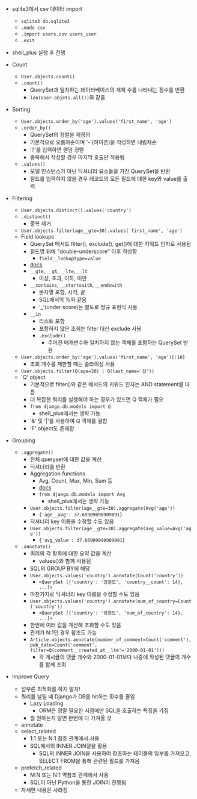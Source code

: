 - sqlite3에서 csv 데이터 import
    - `sqlite3 db.sqlite3`
    - `.mode csv`
    - `.import users.csv users_user`
    - `.exit`

- shell_plus 실행 후 진행

- Count
    - `User.objects.count()`
    - `.count()`
        - QuerySet과 일치하는 데이터베이스의 개체 수를 나타내는 정수를 반환
        - `len(User.objets.all())`와 같음

- Sorting
    - `User.objects.order_by('age').values('first_name', 'age')`
    - `.order_by()`
        - QuerySet의 정렬을 재정의
        - 기본적으로 오름차순이며 '-'(하이픈)을 작성하면 내림차순
        - '?'를 입력하면 랜덤 정렬
        - 중복해서 작성할 경우 마지막 호출만 적용됨
    - `.values()`
        - 모델 인스턴스가 아닌 딕셔너리 요소들을 가진 QuerySet을 반환
        - 필드를 입력하지 않을 경우 레코드의 모든 필드에 대한 key와 value를 출력

- Filtering
    - `User.objects.distinct().values('country')`
    - `.distinct()`
        - 중복 제거
    - `User.objects.filter(age__gte=30).values('first_name', 'age')`
    - Field lookups
        - QuerySet 메서드 filter(), exclude(), get()에 대한 키워드 인자로 사용됨
        - 필드명 뒤에 "double-underscore" 이후 작성함
            - `field__lookuptype=value`
        - [docs](https://docs.djangoproject.com/en/3.2/ref/models/querysets/#field-lookups)
        - `__gte`, `__gt`, `__lte`, `__lt`
            - 이상, 초과, 이하, 미만
        - `__contains`, `__startswith`, `__endswith`
            - 문자열 포함, 시작, 끝
            - SQL에서의 %와 같음
            - '_'(under score)는 별도로 정규 표현식 사용
        - `__in`
            - 리스트 포함
            - 포함하지 않은 조회는 filter 대신 exclude 사용
            - `.exclude()`
                - 주어진 매개변수와 일치하지 않는 객체를 포함하는 QuerySet 반환
    - `User.objects.order_by('age').values('first_name', 'age')[:10]`
        - 조회 개수를 제한할 때는 슬라이싱 사용
    - `User.objects.filter(Q(age=30) | Q(last_name='김'))`
    - 'Q' object
        - 기본적으로 filter()와 같은 메서드의 키워드 인자는 AND statement를 따름
        - 더 복잡한 쿼리를 실행해야 하는 경우가 있드면 Q 객체가 필요
        - `from django.db.models import Q`
            - shell_plus에서는 생략 가능
        - '&' 및 '|'를 사용하여 Q 객체를 결합
        - 'F' object도 존재함

- Grouping
    - `.aggregate()`
        - 전체 queryset에 대한 값을 계산
        - 딕셔너리를 반환
        - Aggregation functions
            - Avg, Count, Max, Min, Sum 등
            - [docs](https://docs.djangoproject.com/en/3.2/ref/models/querysets/#aggregation-functions)
            - `from django.db.models import Avg`
                - shell_plus에서는 생략 가능
        - `User.objects.filter(age__gte=30).aggregate(Avg('age'))`
            - `{'age__avg': 37.65909090909091}`
        - 딕셔너리 key 이름을 수정할 수도 있음
        - `User.objects.filter(age__gte=30).aggregate(avg_value=Avg('age'))`
            - `{'avg_value': 37.65909090909091}`
    - `.annotate()`
        - 쿼리의 각 항목에 대한 요약 값을 계산
            - values()와 함께 사용됨
        - SQL의 GROUP BY에 해당
        - `User.objects.values('country').annotate(Count('country'))`
            - `<QuerySet [{'country': '강원도', 'country__count': 14}, ...]>`
        - 마찬가지로 딕셔너리 key 이름을 수정할 수도 있음
        - `User.objects.values('country').annotate(num_of_country=Count('country'))`
            - `<QuerySet [{'country': '강원도', 'num_of_country': 14}, ...]>`
        - 한번에 여러 값을 계산해 조회할 수도 있음
        - 관계가 N:1인 경우 참조도 가능
        - `Article.objects.annotate(number_of_comment=Count('comment'), pub_date=Count('comment', filter=Q(comment__created_at__lte'='2000-01-01')))`
            - 각 게시글의 댓글 개수와 2000-01-01보다 나중에 작성된 댓글의 개수를 함께 조회

- Improve Query
    - 섣부른 최적화를 하지 말자!
    - 쿼리를 날릴 때 Django가 DB를 hit하는 횟수를 줄임
        - Lazy Loading
            - ORM은 정말 필요한 시점에만 SQL을 호출하는 특징을 가짐
        - 뭘 원하는지 알면 한번에 다 가져올 것
    - annotate
    - select_related
        - 1:1 또는 N:1 참조 관계에서 사용
        - SQL에서의 INNER JOIN절을 활용
            - SQL의 INNER JOIN을 사용하여 참조하는 테이블의 일부를 가져오고, SELECT FROM을 통해 관련된 필드를 가져옴
    - prefetch_related
        - M:N 또는 N:1 역참조 관계에서 사용
        - SQL이 아닌 Python을 통한 JOIN이 진행됨
    - 자세한 내용은 사라짐